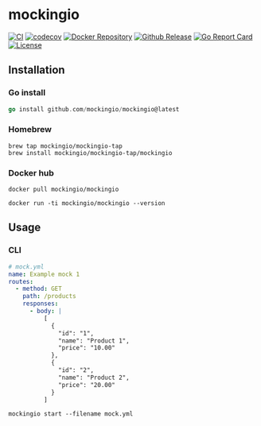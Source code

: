 # mockingio

[![CI](https://github.com/mockingio/mockingio/actions/workflows/auto-release.yml/badge.svg)](https://github.com/mockingio/mockingio/actions/workflows/auto_release.yml)
[![codecov](https://codecov.io/gh/mockingio/mockingio/branch/main/graph/badge.svg?token=0AXGI7UR85)](https://codecov.io/gh/mockingio/mockingio)
[![Docker Repository](https://img.shields.io/docker/pulls/mockingio/mockingio)](https://hub.docker.com/r/mockingio/mockingio)
[![Github Release](https://img.shields.io/github/v/release/mockingio/mockingio)](https://github.com/mockingio/mockingio/releases/latest)
[![Go Report Card](https://goreportcard.com/badge/github.com/mockingio/mockingio)](https://goreportcard.com/report/github.com/mockingio/mockingio)
[![License](https://img.shields.io/badge/License-Apache_2.0-blue.svg)](https://opensource.org/licenses/Apache-2.0)


## Installation

### Go install

```go
go install github.com/mockingio/mockingio@latest
```

### Homebrew

```shell
brew tap mockingio/mockingio-tap
brew install mockingio/mockingio-tap/mockingio
```

### Docker hub

```shell
docker pull mockingio/mockingio

docker run -ti mockingio/mockingio --version
```

## Usage

### CLI
```yaml
# mock.yml
name: Example mock 1
routes:
  - method: GET
    path: /products
    responses:
      - body: |
          [
            {
              "id": "1",
              "name": "Product 1",
              "price": "10.00"
            },
            {
              "id": "2",
              "name": "Product 2",
              "price": "20.00"
            }
          ]

```
`mockingio start --filename mock.yml`
